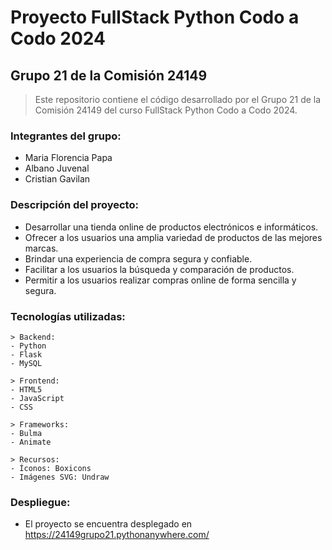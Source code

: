 # Proyecto FullStack Python Codo a Codo 2024

## Grupo 21 de la Comisión 24149

> Este repositorio contiene el código desarrollado por el Grupo 21 de la Comisión 24149 del curso FullStack Python Codo a Codo 2024.

### Integrantes del grupo:

- Maria Florencia Papa
- Albano Juvenal
- Cristian Gavilan

### Descripción del proyecto:

- Desarrollar una tienda online de productos electrónicos e informáticos.
- Ofrecer a los usuarios una amplia variedad de productos de las mejores marcas.
- Brindar una experiencia de compra segura y confiable.
- Facilitar a los usuarios la búsqueda y comparación de productos.
- Permitir a los usuarios realizar compras online de forma sencilla y segura.

### Tecnologías utilizadas:

```
> Backend:
- Python
- Flask
- MySQL

> Frontend:
- HTML5
- JavaScript
- CSS

> Frameworks:
- Bulma
- Animate

> Recursos:
- Íconos: Boxicons
- Imágenes SVG: Undraw
```

### Despliegue:

- El proyecto se encuentra desplegado en https://24149grupo21.pythonanywhere.com/
